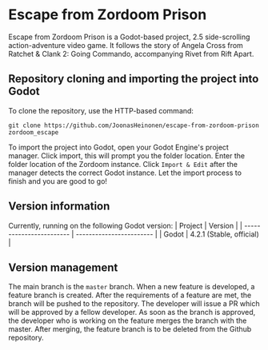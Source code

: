 # Escape from Zordoom Prison

Escape from Zordoom Prison is a Godot-based project, 2.5 side-scrolling action-adventure video game. It follows the story of Angela Cross from Ratchet & Clank 2: Going Commando, accompanying Rivet from Rift Apart.

## Repository cloning and importing the project into Godot

To clone the repository, use the HTTP-based command:

```git
git clone https://github.com/JoonasHeinonen/escape-from-zordoom-prison zordoom_escape
```

To import the project into Godot, open your Godot Engine's project manager. Click import, this will prompt you the folder location. Enter the folder location of the Zordoom instance. Click `Import & Edit` after the manager detects the correct Godot instance. Let the import process to finish and you are good to go!

## Version information

Currently, running on the following Godot version:
| Project                  | Version                  |
| ------------------------ | ------------------------ |
| Godot                    | 4.2.1 (Stable, official) |


## Version management

The main branch is the `master` branch. When a new feature is developed, a feature branch is created. After the requirements of a feature are met, the branch will be pushed to the repository. The developer will issue a PR which will be approved by a fellow developer. As soon as the branch is approved, the developer who is working on the feature merges the branch with the master. After merging, the feature branch is to be deleted from the Github repository.

